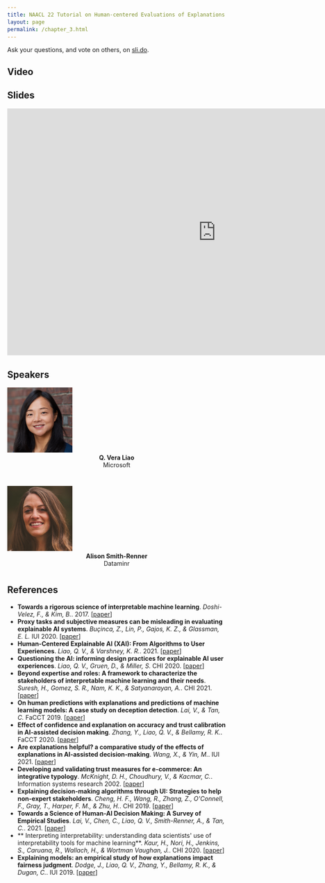 ```yaml
---
title: NAACL 22 Tutorial on Human-centered Evaluations of Explanations
layout: page
permalink: /chapter_3.html
---
```

Ask your questions, and vote on others, on [sli.do](https://app.sli.do/event/awQq8cDeXyxQYFP1WnfGqB).

## Video

## Slides
<iframe src="https://docs.google.com/presentation/d/1tDXNcEu4OZMlsUEMDcJFuH0IYNC8kb3TP-C4YCpb958/embed?start=false&loop=false&delayms=3000" frameborder="0" width="960" height="569" allowfullscreen="true" mozallowfullscreen="true" webkitallowfullscreen="true"></iframe>

## Speakers

<div class="col-md-4">
    <div class="profile height150">
        <div><a href="http://www.qveraliao.com"><img class="avatar-img" width=150 src="images/vera.jpg"></a></div>
        <div style="margin-bottom:40px"><center><b>Q. Vera Liao</b><br>Microsoft</center></div>
    </div>
</div>
<div class="col-md-4">
    <div class="profile height150">
        <div><a href="https://alisonmsmith.github.io"><img class="avatar-img" width=150 src="images/alison.jpg"></a></div>
        <div style="margin-bottom:40px"><center><b>Alison Smith-Renner</b><br>Dataminr</center></div>
    </div>
</div>

## References
- **Towards a rigorous science of interpretable machine learning**. *Doshi-Velez, F., & Kim, B.*. 2017. [[paper](https://arxiv.org/abs/1702.08608)]
- **Proxy tasks and subjective measures can be misleading in evaluating explainable AI systems**. *Buçinca, Z., Lin, P., Gajos, K. Z., & Glassman, E. L.* IUI 2020. [[paper](https://arxiv.org/abs/2001.08298)]
- **Human-Centered Explainable AI (XAI): From Algorithms to User Experiences**. *Liao, Q. V., & Varshney, K. R.*. 2021. [[paper](https://arxiv.org/abs/2110.10790)]
- **Questioning the AI: informing design practices for explainable AI user experiences**. *Liao, Q. V., Gruen, D., & Miller, S.* CHI 2020. [[paper](https://arxiv.org/abs/2001.02478)]
- **Beyond expertise and roles: A framework to characterize the stakeholders of interpretable machine learning and their needs**. *Suresh, H., Gomez, S. R., Nam, K. K., & Satyanarayan, A.*. CHI 2021. [[paper](https://arxiv.org/abs/2101.09824)]
- **On human predictions with explanations and predictions of machine learning models: A case study on deception detection**. *Lai, V., & Tan, C.* FaCCT 2019. [[paper](https://arxiv.org/abs/1811.07901)]
- **Effect of confidence and explanation on accuracy and trust calibration in AI-assisted decision making**. *Zhang, Y., Liao, Q. V., & Bellamy, R. K.*. FaCCT 2020. [[paper](https://arxiv.org/abs/2001.02114)]
- **Are explanations helpful? a comparative study of the effects of explanations in AI-assisted decision-making**. *Wang, X., & Yin, M.*.  IUI 2021. [[paper](https://dl.acm.org/doi/10.1145/3397481.3450650)]
- **Developing and validating trust measures for e-commerce: An integrative typology**. *McKnight, D. H., Choudhury, V., & Kacmar, C.*. Information systems research 2002. [[paper](https://pubsonline.informs.org/doi/10.1287/isre.13.3.334.81)]
- **Explaining decision-making algorithms through UI: Strategies to help non-expert stakeholders**. *Cheng, H. F., Wang, R., Zhang, Z., O'Connell, F., Gray, T., Harper, F. M., & Zhu, H.*. CHI 2019. [[paper](https://www.cs.rochester.edu/u/zzhang95/doc/pub/algorithm_explanation_nonstakeholder.pdf)]
- **Towards a Science of Human-AI Decision Making: A Survey of Empirical Studies**. *Lai, V., Chen, C., Liao, Q. V., Smith-Renner, A., & Tan, C.*. 2021. [[paper](https://arxiv.org/abs/2112.11471)]
- ** Interpreting interpretability: understanding data scientists' use of interpretability tools for machine learning**. *Kaur, H., Nori, H., Jenkins, S., Caruana, R., Wallach, H., & Wortman Vaughan, J.*. CHI 2020. [[paper](http://www-personal.umich.edu/~harmank/Papers/CHI2020_Interpretability.pdf)]
- **Explaining models: an empirical study of how explanations impact fairness judgment**. *Dodge, J., Liao, Q. V., Zhang, Y., Bellamy, R. K., & Dugan, C.*. IUI 2019. [[paper](https://arxiv.org/abs/1901.07694)]
